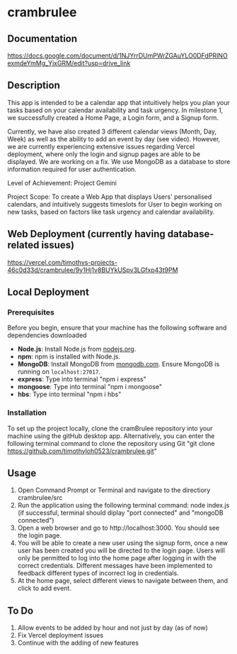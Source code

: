# crambrulee
 
## Documentation
 
https://docs.google.com/document/d/1NJYrrDUmPWrZGAuYLO0DFdPRINOexmdeYmMg_YjxGRM/edit?usp=drive_link


## Description


This app is intended to be a calendar app that intuitively helps you plan your tasks based on your calendar availability and task urgency.
In milestone 1, we successfully created a Home Page, a Login form, and a Signup form.

Currently, we have also created 3 different calendar views (Month, Day, Week) as well as the ability to add an event by day (see video).
However, we are currently experiencing extensive issues regarding Vercel deployment, where only the login and signup pages are able to be displayed. We are working on a fix.
We use MongoDB as a database to store information required for user authentication.
 
Level of Achievement: Project Gemini

Project Scope: To create a Web App that displays Users' personalised calendars, and intuitively suggests timeslots for User to begin working on new tasks, based on factors like task urgency and calendar availability.


## Web Deployment (currently having database-related issues)

https://vercel.com/timothys-projects-46c0d33d/crambrulee/9y1Hj1v8BUYkUSpv3LGfxp43t9PM


## Local Deployment


### Prerequisites


Before you begin, ensure that your machine has the following software and dependencies downloaded


- **Node.js**: Install Node.js from [nodejs.org](https://nodejs.org/).
- **npm**: npm is installed with Node.js.
- **MongoDB**: Install MongoDB from [mongodb.com](https://www.mongodb.com/). Ensure MongoDB is running on `localhost:27017`.
- **express**: Type into terminal "npm i express"
- **mongoose**: Type into terminal "npm i mongoose"
- **hbs**: Type into terminal "npm i hbs"


### Installation


To set up the project locally, clone the cramBrulee repository into your machine using the gitHub desktop app.
Alternatively, you can enter the following terminal command to clone the repository using Git
"git clone https://github.com/timothyloh0523/crambrulee.git"


## Usage


1. Open Command Prompt or Terminal and navigate to the directiory crambrulee/src
2. Run the application using the following terminal command: node index.js (if successful, terminal should diplay "port connected" and "mongoDB connected")
3. Open a web browser and go to http://localhost:3000. You should see the login page.
4. You will be able to create a new user using the signup form, once a new user has been created you will be directed to the login page. Users will only be permitted to log into the home page after logging in with the correct credentials. Different messages have been implemented to feedback different types of incorrect log in credentials.
5. At the home page, select different views to navigate between them, and click to add event.


## To Do


1. Allow events to be added by hour and not just by day (as of now)
2. Fix Vercel deployment issues
3. Continue with the adding of new features
